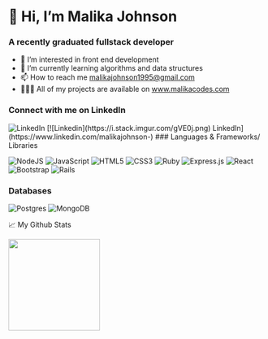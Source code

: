 # 👋 Hi, I’m Malika Johnson
### A recently graduated fullstack developer 

- 👀  I’m interested in front end development
- 🌱  I’m currently learning algorithms and data structures
- 📫  How to reach me malikajohnson1995@gmail.com
- 👩🏽‍💻  All of my projects are available on www.malikacodes.com


<!---
MalikaJohnson/MalikaJohnson is a ✨ special ✨ repository because its `README.md` (this file) appears on your GitHub profile.
You can click the Preview link to take a look at your changes.

--->
### Connect with me on LinkedIn
<img alt="LinkedIn" src="https://img.shields.io/badge/linkedin/malikajohnson-%230077B5.svg?style=for-the-badge&logo=linkedin&logoColor=white"/>
[![Linkedin](https://i.stack.imgur.com/gVE0j.png) LinkedIn](https://www.linkedin.com/malikajohnson-)
### Languages & Frameworks/ Libraries

<img alt="NodeJS" src="https://img.shields.io/badge/node.js-%2343853D.svg?style=for-the-badge&logo=node-dot-js&logoColor=white"/> <img alt="JavaScript" src="https://img.shields.io/badge/javascript-%23323330.svg?style=for-the-badge&logo=javascript&logoColor=%23F7DF1E"/> <img alt="HTML5" src="https://img.shields.io/badge/html5-%23E34F26.svg?style=for-the-badge&logo=html5&logoColor=white"/> <img alt="CSS3" src="https://img.shields.io/badge/css3-%231572B6.svg?style=for-the-badge&logo=css3&logoColor=white"/> <img alt="Ruby" src="https://img.shields.io/badge/ruby-%23CC342D.svg?style=for-the-badge&logo=ruby&logoColor=white"/> <img alt="Express.js" src="https://img.shields.io/badge/express.js-%23404d59.svg?style=for-the-badge&logo=express&logoColor=%2361DAFB"/> <img alt="React" src="https://img.shields.io/badge/react-%2320232a.svg?style=for-the-badge&logo=react&logoColor=%2361DAFB"/> <img alt="Bootstrap" src="https://img.shields.io/badge/bootstrap-%23563D7C.svg?style=for-the-badge&logo=bootstrap&logoColor=white"/> <img alt="Rails" src="https://img.shields.io/badge/rails-%23CC0000.svg?style=for-the-badge&logo=ruby-on-rails&logoColor=white"/>

### Databases 

<img alt="Postgres" src ="https://img.shields.io/badge/postgres-%23316192.svg?style=for-the-badge&logo=postgresql&logoColor=white"/> <img alt="MongoDB" src ="https://img.shields.io/badge/MongoDB-%234ea94b.svg?style=for-the-badge&logo=mongodb&logoColor=white"/>

:chart_with_upwards_trend: My Github Stats 

<img height="180em" src="https://github-readme-stats.vercel.app/api?username=MalikaJohnson&show_icons=true&hide_border=true&&count_private=true&include_all_commits=true" />
